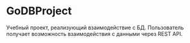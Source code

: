 # GoDBProject

Учебный проект, реализующий взаимодействие с БД.
Пользователь получает возможность взаимодействия с данными через REST API. 
